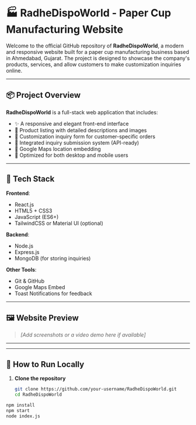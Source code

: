 # 🏭 RadheDispoWorld - Paper Cup Manufacturing Website

Welcome to the official GitHub repository of **RadheDispoWorld**, a modern and responsive website built for a paper cup manufacturing business based in Ahmedabad, Gujarat. The project is designed to showcase the company's products, services, and allow customers to make customization inquiries online.

---

## 📦 Project Overview

**RadheDispoWorld** is a full-stack web application that includes:

- ✨ A responsive and elegant front-end interface
- 📄 Product listing with detailed descriptions and images
- 📝 Customization inquiry form for customer-specific orders
- 📧 Integrated inquiry submission system (API-ready)
- 📍 Google Maps location embedding
- 📱 Optimized for both desktop and mobile users

---

## 🔧 Tech Stack

**Frontend**:
- React.js
- HTML5 + CSS3
- JavaScript (ES6+)
- TailwindCSS or Material UI (optional)

**Backend**:
- Node.js
- Express.js
- MongoDB (for storing inquiries)

**Other Tools**:
- Git & GitHub
- Google Maps Embed
- Toast Notifications for feedback

---

## 🖼️ Website Preview

> _[Add screenshots or a video demo here if available]_

---




---

## 🚀 How to Run Locally

1. **Clone the repository**
   ```bash
   git clone https://github.com/your-username/RadheDispoWorld.git
   cd RadheDispoWorld
```bash
npm install
npm start
node index.js
